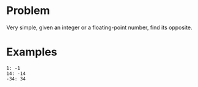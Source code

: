 # Problem
Very simple, given an integer or a floating-point number, find its opposite.

# Examples
```
1: -1
14: -14
-34: 34
```